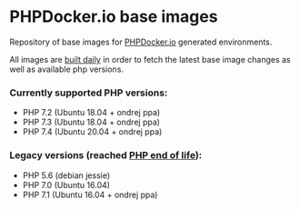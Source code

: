 PHPDocker.io base images
========================

Repository of base images for [PHPDocker.io](http://phpdocker.io) generated environments.

All images are [built daily](https://ci.auronconsulting.co.uk/teams/main/pipelines/phpdocker-base-images) in order to fetch the latest base image changes as well as available php versions.

### Currently supported PHP versions:
 * PHP 7.2 (Ubuntu 18.04 + ondrej ppa)
 * PHP 7.3 (Ubuntu 18.04 + ondrej ppa)
 * PHP 7.4 (Ubuntu 20.04 + ondrej ppa)

### Legacy versions (reached [PHP end of life](https://www.php.net/supported-versions.php)):
 * PHP 5.6 (debian jessie)
 * PHP 7.0 (Ubuntu 16.04)
 * PHP 7.1 (Ubuntu 16.04 + ondrej ppa)
